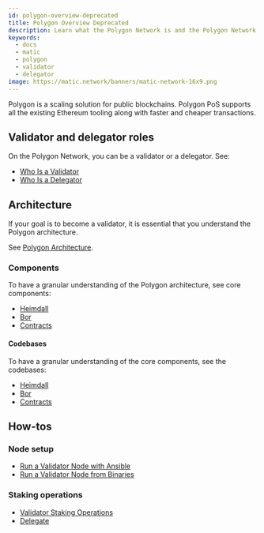 ```yaml
---
id: polygon-overview-deprecated
title: Polygon Overview Deprecated
description: Learn what the Polygon Network is and the Polygon Network core components and roles.
keywords:
  - docs
  - matic
  - polygon
  - validator
  - delegator
image: https://matic.network/banners/matic-network-16x9.png 
---
```


Polygon is a scaling solution for public blockchains. Polygon PoS supports all the existing Ethereum tooling along with faster and cheaper transactions.

## Validator and delegator roles

On the Polygon Network, you can be a validator or a delegator. See:

* [Who Is a Validator](/docs/validate/polygon-basics/who-is-validator)
* [Who Is a Delegator](/docs/validate/polygon-basics/who-is-delegator)

## Architecture

If your goal is to become a validator, it is essential that you understand the Polygon architecture.

See [Polygon Architecture](/docs/validate/validator/architecture).

### Components

To have a granular understanding of the Polygon architecture, see core components:

* [Heimdall](/docs/contribute/heimdall/overview)
* [Bor](/docs/contribute/bor/overview)
* [Contracts](/docs/contribute/contracts/stakingmanager)

#### Codebases

To have a granular understanding of the core components, see the codebases:

* [Heimdall](https://github.com/maticnetwork/heimdall)
* [Bor](https://github.com/maticnetwork/bor)
* [Contracts](https://github.com/maticnetwork/contracts)

## How-tos

### Node setup

* [Run a Validator Node with Ansible](/docs/validate/validate/run-validator-ansible)
* [Run a Validator Node from Binaries](/docs/validate/validate/run-validator-binaries)

### Staking operations

* [Validator Staking Operations](docs/validate/validate/validator-staking-operations)
* [Delegate](/docs/validate/delegate)
